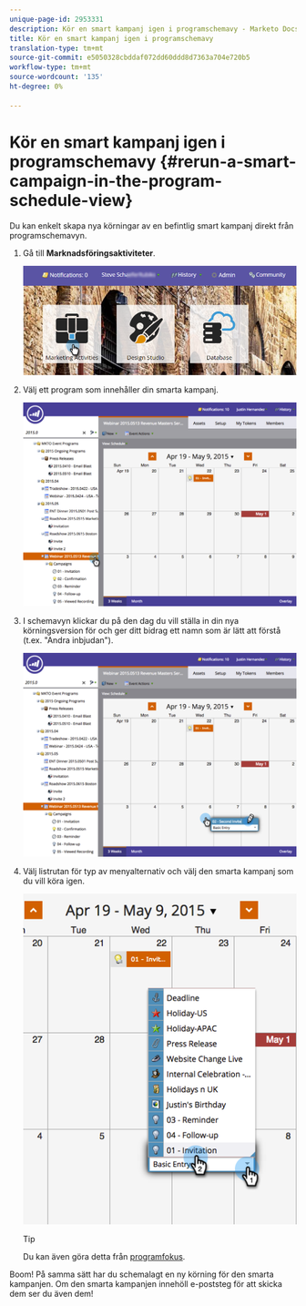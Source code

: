 ```yaml
---
unique-page-id: 2953331
description: Kör en smart kampanj igen i programschemavy - Marketo Docs - produktdokumentation
title: Kör en smart kampanj igen i programschemavy
translation-type: tm+mt
source-git-commit: e5050328cbddaf072dd60ddd8d7363a704e720b5
workflow-type: tm+mt
source-wordcount: '135'
ht-degree: 0%

---
```



# Kör en smart kampanj igen i programschemavy {#rerun-a-smart-campaign-in-the-program-schedule-view}

Du kan enkelt skapa nya körningar av en befintlig smart kampanj direkt från programschemavyn.

1. Gå till **Marknadsföringsaktiviteter**.

   ![](assets/login-marketing-activities-3.png)

1. Välj ett program som innehåller din smarta kampanj.

   ![](assets/image2015-4-16-14-3a40-3a11.png)

1. I schemavyn klickar du på den dag du vill ställa in din nya körningsversion för och ger ditt bidrag ett namn som är lätt att förstå (t.ex. &quot;Andra inbjudan&quot;).

   ![](assets/image2015-4-16-14-3a42-3a0.png)

1. Välj listrutan för typ av menyalternativ och välj den smarta kampanj som du vill köra igen.

   ![](assets/image2015-4-16-15-3a26-3a33.png)

   >[!TIP]
   >
   >Du kan även göra detta från [programfokus](/help/marketo/product-docs/core-marketo-concepts/marketing-calendar/understanding-the-calendar/understand-enable-program-focus.md).

Boom! På samma sätt har du schemalagt en ny körning för den smarta kampanjen. Om den smarta kampanjen innehöll e-poststeg för att skicka dem ser du även dem!
